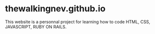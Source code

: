 # thewalkingnev.github.io

This website is a personnal project for learning how to code HTML, CSS, JAVASCRIPT, RUBY ON RAILS.
